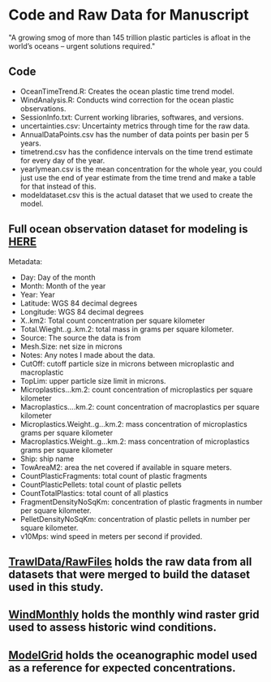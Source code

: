 # Code and Raw Data for Manuscript 

"A growing smog of more than 145 trillion plastic particles is afloat in the world’s oceans – urgent solutions required."

## Code
- OceanTimeTrend.R: Creates the ocean plastic time trend model. 
- WindAnalysis.R: Conducts wind correction for the ocean plastic observations. 
- SessionInfo.txt: Current working libraries, softwares, and versions. 
- uncertainties.csv: Uncertainty metrics through time for the raw data.
- AnnualDataPoints.csv has the number of data points per basin per 5 years. 
- timetrend.csv has the confidence intervals on the time trend estimate for every day of the year. 
- yearlymean.csv is the mean concentration for the whole year, you could just use the end of year estimate from the time trend and make a table for that instead of this. 
- modeldataset.csv this is the actual dataset that we used to create the model.

## Full ocean observation dataset for modeling is [HERE](https://github.com/wincowgerDEV/ocean_plastic_modeling/blob/main/TrawlData/ProcessedFiles/LocationsCleanedWithWind.csv)
Metadata:
- Day: Day of the month
- Month: Month of the year
- Year: Year
- Latitude: WGS 84 decimal degrees
- Longitude: WGS 84 decimal degrees
- X..km2: Total count concentration per square kilometer
- Total.Wieght..g..km.2: total mass in grams per square kilometer. 
- Source: The source the data is from 
- Mesh.Size: net size in microns
- Notes: Any notes I made about the data. 
- CutOff: cutoff particle size in microns between microplastic and macroplastic
- TopLim: upper particle size limit in microns. 
- Microplastics...km.2: count concentration of microplastics per square kilometer
- Macroplastics....km.2: count concentration of macroplastics per square kilometer
- Microplastics.Weight..g...km.2: mass concentration of microplastics grams per square kilometer
- Macroplastics.Weight..g...km.2: mass concentration of microplastics grams per square kilometer
- Ship: ship name
- TowAreaM2: area the net covered if available in square meters. 
- CountPlasticFragments: total count of plastic fragments
- CountPlasticPellets: total count of plastic pellets
- CountTotalPlastics: total count of all plastics
- FragmentDensityNoSqKm: concentration of plastic fragments in number per square kilometer. 
- PelletDensityNoSqKm: concentration of plastic pellets in number per square kilometer. 
- v10Mps: wind speed in meters per second if provided. 

## [TrawlData/RawFiles](https://github.com/wincowgerDEV/ocean_plastic_modeling/tree/main/TrawlData/RawFiles) holds the raw data from all datasets that were merged to build the dataset used in this study. 

## [WindMonthly](https://github.com/wincowgerDEV/ocean_plastic_modeling/tree/main/WindMonthly) holds the monthly wind raster grid used to assess historic wind conditions. 

## [ModelGrid](https://github.com/wincowgerDEV/ocean_plastic_modeling/tree/main/ModelGrid) holds the oceanographic model used as a reference for expected concentrations. 

